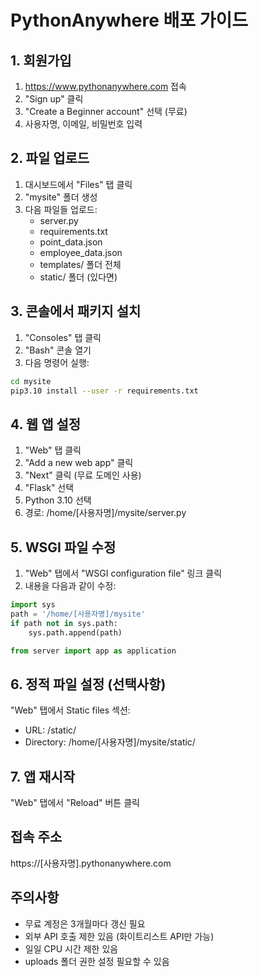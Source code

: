 # PythonAnywhere 배포 가이드

## 1. 회원가입
1. https://www.pythonanywhere.com 접속
2. "Sign up" 클릭
3. "Create a Beginner account" 선택 (무료)
4. 사용자명, 이메일, 비밀번호 입력

## 2. 파일 업로드
1. 대시보드에서 "Files" 탭 클릭
2. "mysite" 폴더 생성
3. 다음 파일들 업로드:
   - server.py
   - requirements.txt
   - point_data.json
   - employee_data.json
   - templates/ 폴더 전체
   - static/ 폴더 (있다면)

## 3. 콘솔에서 패키지 설치
1. "Consoles" 탭 클릭
2. "Bash" 콘솔 열기
3. 다음 명령어 실행:
```bash
cd mysite
pip3.10 install --user -r requirements.txt
```

## 4. 웹 앱 설정
1. "Web" 탭 클릭
2. "Add a new web app" 클릭
3. "Next" 클릭 (무료 도메인 사용)
4. "Flask" 선택
5. Python 3.10 선택
6. 경로: /home/[사용자명]/mysite/server.py

## 5. WSGI 파일 수정
1. "Web" 탭에서 "WSGI configuration file" 링크 클릭
2. 내용을 다음과 같이 수정:

```python
import sys
path = '/home/[사용자명]/mysite'
if path not in sys.path:
    sys.path.append(path)

from server import app as application
```

## 6. 정적 파일 설정 (선택사항)
"Web" 탭에서 Static files 섹션:
- URL: /static/
- Directory: /home/[사용자명]/mysite/static/

## 7. 앱 재시작
"Web" 탭에서 "Reload" 버튼 클릭

## 접속 주소
https://[사용자명].pythonanywhere.com

## 주의사항
- 무료 계정은 3개월마다 갱신 필요
- 외부 API 호출 제한 있음 (화이트리스트 API만 가능)
- 일일 CPU 시간 제한 있음
- uploads 폴더 권한 설정 필요할 수 있음